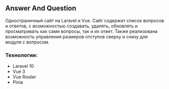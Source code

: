 ## Answer And Question

Одностраничный сайт на Laravel и Vue. Сайт содержит список вопросов и ответов, с возможностью создавать, удалять, обновлять и просматривать как сами вопросы, так и их ответ. Также реализована возможность управления размеров отступов сверху и снизу для модуля с вопросом.

### Технологии:

- Laravel 10
- Vue 3
- Vue Router
- Pinia


